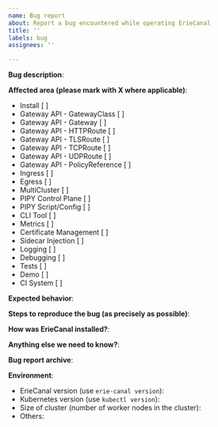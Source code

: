 ```yaml
---
name: Bug report
about: Report a bug encountered while operating ErieCanal
title: ''
labels: bug
assignees: ''

---
```


<!--

This issue tracker is a best-effort forum for users and customers to report bugs.

Be sure to not include any sensitive information. Sensitive information should __NOT__ be included in this issue.

-->

**Bug description**:

**Affected area (please mark with X where applicable)**:
- Install                        [ ]
- Gateway API - GatewayClass     [ ]
- Gateway API - Gateway          [ ]
- Gateway API - HTTPRoute        [ ]
- Gateway API - TLSRoute         [ ]
- Gateway API - TCPRoute         [ ]
- Gateway API - UDPRoute         [ ]
- Gateway API - PolicyReference  [ ]
- Ingress                        [ ]
- Egress                         [ ]
- MultiCluster                   [ ]
- PIPY Control Plane             [ ]
- PIPY Script/Config             [ ] 
- CLI Tool                       [ ]
- Metrics                        [ ]
- Certificate Management         [ ]
- Sidecar Injection              [ ]
- Logging                        [ ]
- Debugging                      [ ]
- Tests                          [ ]
- Demo                           [ ]
- CI System                      [ ]

**Expected behavior**:

**Steps to reproduce the bug (as precisely as possible)**:

**How was ErieCanal installed?**:

**Anything else we need to know?**:

**Bug report archive**:
<!--
Generate and upload bug report archive for the given app namespaces, deployments, and pods.
Use `erie-canal support bug-report --app-namespaces <ns1>,<ns2> --app-deployments <ns1>/<dep1>,<ns2>/<dep2> --app-pods <ns1>/<pod1>`
-->

**Environment**:
- ErieCanal version (use `erie-canal version`):
- Kubernetes version (use `kubectl version`):
- Size of cluster (number of worker nodes in the cluster):
- Others:
